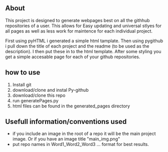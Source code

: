 <h2>About</h2>
<p>
	This project is designed to generate webpages best on all the githhub repositories of a user. This allows for Easy updating and universal stlyes for all pages as well as less work for maintence for each individual project. 
</p>
<p>
	First using pyHTML i generated a simple html tamplate. Then using pygithub i pull down the title of each project and the readme (to be used as the description). I then put these in to the html template. After some styling you get a simple accesable page for each of your github repositories.
</p>
<h2>how to use</h2>
<ol>
	<li>
		Install git
	</li>
	<li>
		download/clone and instal Py-github
	</li>
	<li>
		download/clone this repo
	</li>
	<li>
		run generatePages.py
	</li>
	<li>
		html files can be found in the generated_pages directory
	</li>
</ol>

<h2>Usefull information/conventions used</h2>
<ul>
	<li>
		if you include an image in the root of a repo it will be the main project image. Or if you have an image title "main_img.png"
	</li>
	<li>
		put repo names in Word1_Word2_Word3 ... format for best results.
	</li>

</ul>


